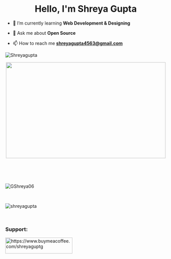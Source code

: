 <h1 align="center">Hello, I'm Shreya Gupta</h1>


- 🌱 I’m currently learning **Web Development & Designing**

- 💬 Ask me about **Open Source**

- 📫 How to reach me **shreyagupta4563@gmail.com**

<p align="left"> <img src="https://komarev.com/ghpvc/?username=GShreya06&label=Profile%20views&color=0e75b6&style=flat" alt="Shreyagupta" /></p>

<p align ="center"><img src="https://media2.giphy.com/media/765ccrAiB0g9z6EApL/giphy.gif?cid=ecf05e474q95bxey2lwas07715a61eojc67atgesfzkcuo1f&rid=giphy.gif&ct=g" height="300" width="500" /></p>

<!-- <h3 align="left">Connect with me:</h3>
<p align="left">
<a href="https://twitter.com/shreyaa_g" target="blank"><img align="center" src="https://raw.githubusercontent.com/rahuldkjain/github-profile-readme-generator/master/src/images/icons/Social/twitter.svg" alt="shreyaa_g" height="30" width="40" /></a>
<a href="https://linkedin.com/in/shreya-gupta-685a62209" target="blank"><img align="center" src="https://raw.githubusercontent.com/rahuldkjain/github-profile-readme-generator/master/src/images/icons/Social/linked-in-alt.svg" alt="shreya-gupta-685a62209" height="30" width="40" /></a>
</p>
 -->
<!-- <h3 align="left">Languages and Tools:</h3>
<p align="left"> 
<a href="https://www.java.com" target="_blank" rel="noreferrer"> <img src="https://raw.githubusercontent.com/devicons/devicon/master/icons/java/java-original.svg" alt="java" width="40" height="40"/> </a> 
<a href="https://developer.mozilla.org/en-US/docs/Web/JavaScript" target="_blank" rel="noreferrer"> <img src="https://raw.githubusercontent.com/devicons/devicon/master/icons/javascript/javascript-original.svg" alt="javascript" width="40" height="40"/> </a> 
 <a href="https://www.mysql.com/" target="_blank" rel="noreferrer"> <img src="https://raw.githubusercontent.com/devicons/devicon/master/icons/mysql/mysql-original-wordmark.svg" alt="mysql" width="40" height="40"/> </a> 
 <a href="https://www.python.org" target="_blank" rel="noreferrer"> <img src="https://raw.githubusercontent.com/devicons/devicon/master/icons/python/python-original.svg" alt="python" width="40" height="40"/> </a>
</p>
 -->
<br><br><br>
<p><img align="center" src="https://github-readme-stats.vercel.app/api/top-langs?username=GShreya06&show_icons=true&theme=aura&locale=en&layout=compact" alt="GShreya06" /></p>
<br>
<p><img align="center" src="https://github-readme-streak-stats.herokuapp.com?user=GShreya06&theme=github-green-purple&hide_border=true&border_radius=4.3&date_format=j%20M%5B%20Y%5D" alt="shreyagupta" /></p>
<br>
<!-- <a href="http://www.github.com/GShreya06"><img src="https://activity-graph.herokuapp.com/graph?username=GShreya06&bg_color=171717&color=ffffff&line=14b8a6&point=ffffff&area_color=171717&area=true&hide_border=true&custom_title=GitHub%20Commits%20Graph" alt="GitHub Commits Graph" /></a> -->

<h3 align="left">Support:</h3>
<p><a href="https://www.buymeacoffee.com/shreyaguptg?new=1"> <img align="left" src="https://cdn.buymeacoffee.com/buttons/v2/default-yellow.png" height="50" width="210" alt="https://www.buymeacoffee.com/shreyaguptg" /></a></p><br><br>
